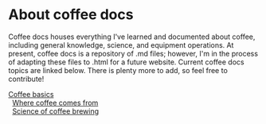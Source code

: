 # About coffee docs 
Coffee docs houses everything I've learned and documented about coffee, including general knowledge, science, and equipment operations. At present, coffee docs is a repository of .md files; however, I'm in the process of adapting these files to .html for a future website. Current coffee docs topics are linked below. There is plenty more to add, so feel free to contribute! 

[Coffee basics]()<br>
&nbsp; [Where coffee comes from]()<br>
&nbsp; [Science of coffee brewing]()<br>
